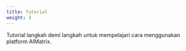```yaml
---
title: Tutorial
weight: 3
---
```


Tutorial langkah demi langkah untuk mempelajari cara menggunakan platform AIMatrix.